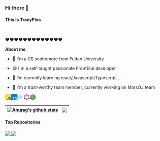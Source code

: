### Hi there 👋
#### This is TracyPlus
<br />
<p>❤️❤️❤️❤️❤️❤️❤️❤️❤️❤️❤️❤️❤️</p>


**About me**

- 💼 I'm a CS sophomore from Fudan University
<!--  -->
- 😄 I'm a self-taught passionate FrontEnd developer
<!--  -->
- 🌱 I’m currently learning react/Javascript/Typescript ...
<!--  -->
- 👯 I'm a trust-worthy team member, currently working on MarsOJ team
<!--  -->
<!-- - ❤️ I love writing TypeScript, and building fun experiments on type-level -->

<!-- - 💬 Ask me about anything [here](https://github.com/anuraghazra/anuraghazra/issues) -->

<code><img height="20" alt="javascript" src="https://raw.githubusercontent.com/github/explore/80688e429a7d4ef2fca1e82350fe8e3517d3494d/topics/javascript/javascript.png"></code><code><img height="20" alt="typescript" src="https://raw.githubusercontent.com/github/explore/80688e429a7d4ef2fca1e82350fe8e3517d3494d/topics/typescript/typescript.png"></code><code><img height="20" alt="react" src="https://raw.githubusercontent.com/github/explore/80688e429a7d4ef2fca1e82350fe8e3517d3494d/topics/react/react.png"></code><code><img height="20" alt="graphql" src="https://raw.githubusercontent.com/github/explore/5c058a388828bb5fde0bcafd4bc867b5bb3f26f3/topics/graphql/graphql.png"></code><code><img height="20" alt="nodejs" src="https://raw.githubusercontent.com/github/explore/80688e429a7d4ef2fca1e82350fe8e3517d3494d/topics/nodejs/nodejs.png"></code>    

| <a href="https://github.com/TracyPlus"><img align="center" src="https://github-readme-stats.vercel.app/api?username=TracyPlus&show_icons=true&include_all_commits=true&theme=buefy&hide_border=true" alt="Anurag's github stats" /></a> | <a href="https://github.com/TracyPlus"><img align="center" src="https://github-readme-stats.vercel.app/api/top-langs/?username=TracyPlus&layout=compact&theme=buefy&hide_border=true" /></a> |
| ------------- | ------------- |

#### Top Repositories


<a href="https://github.com/TracyPlus/Y86-Simulator">
  <img align="center" src="https://github-readme-stats.vercel.app/api/pin/?username=TracyPlus&repo=Y86-Simulator&theme=buefy" />
</a><a href="https://github.com/TracyPlus/TracyPlus">
  <img align="center" src="https://github-readme-stats.vercel.app/api/pin/?username=TracyPlus&repo=TracyPlus&theme=buefy" />
</a>

<br />
<br />

<!-- <a href="https://twitter.com/anuraghazru">
  <img align="right" alt="Anurag Hazra | Twitter" width="21px" src="https://raw.githubusercontent.com/anuraghazra/anuraghazra/master/assets/twitter.svg" />
</a>
<a href="https://codesandbox.io/u/anuraghazra">
  <img align="right" alt="Anurag Hazra | CodeSandbox" width="20px" src="https://raw.githubusercontent.com/anuraghazra/anuraghazra/master/assets/codesandbox.svg" />
</a> -->

<!--
**TracyPlus/TracyPlus** is a ✨ _special_ ✨ repository because its `README.md` (this file) appears on your GitHub profile.

Here are some ideas to get you started:

- 🔭 I’m currently working on ...
- 🌱 I’m currently learning ...
- 👯 I’m looking to collaborate on ...
- 🤔 I’m looking for help with ...
- 💬 Ask me about ...
- 📫 How to reach me: ...
- 😄 Pronouns: ...
- ⚡ Fun fact: ...
-->
